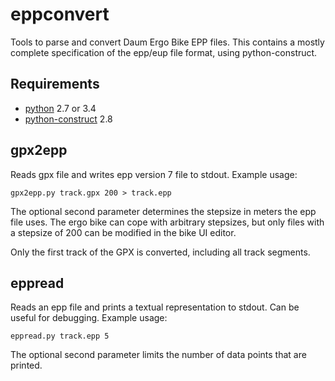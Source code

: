 # eppconvert

Tools to parse and convert Daum Ergo Bike EPP files. This contains a
mostly complete specification of the epp/eup file format, using
python-construct.

## Requirements

 * [python](https://www.python.org) 2.7 or 3.4
 * [python-construct](https://pypi.python.org/pypi/construct) 2.8

## gpx2epp

Reads gpx file and writes epp version 7 file to stdout. Example usage:

	gpx2epp.py track.gpx 200 > track.epp

The optional second parameter determines the stepsize in meters the
epp file uses. The ergo bike can cope with arbitrary stepsizes, but
only files with a stepsize of 200 can be modified in the bike UI
editor.

Only the first track of the GPX is converted, including all track
segments.

## eppread

Reads an epp file and prints a textual representation to
stdout. Can be useful for debugging. Example usage:

	eppread.py track.epp 5

The optional second parameter limits the number of data points that
are printed.
